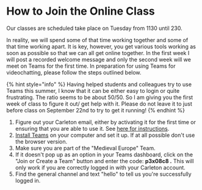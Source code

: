 # How to Join the Online Class

Our classes are scheduled take place on Tuesday from 1130 until 230. &#x20;

In reality, we will spend some of that time working together and some of that time working apart. It is key, however, you get various tools working as soon as possible so that we can all get online together. In the first week I will post a recorded welcome message and only the second week will we meet on Teams for the first time. In preparation for using Teams for videochatting, please follow the steps outlined below.&#x20;

{% hint style="info" %}
Having helped students and colleagues try to use Teams this summer, I know that it can be either easy to login or quite frustrating. The ratio seems to be about 50/50. So I am giving you the first week of class to figure it out/ get help with it. Please do not leave it to just before class on September 22nd to try to get it running!
{% endhint %}

1. Figure out your Carleton email, either by activating it for the first time or ensuring that you are able to use it. See [here for instructions](https://carleton.ca/its/all-services/email/carleton-student-email/).&#x20;
2. [Install Teams](digital-tools/teams/) on your computer and set it up. If at all possible don't use the browser version.
3. Make sure you are part of the "Medieval Europe" Team.&#x20;
4. If it doesn't pop up as an option in your Teams dashboard, click on the "Join or Create a Team" button and enter the code: **p3x08c8 .** This will only work if you are correctly logged in with your Carleton account.&#x20;
5. Find the general channel and text "hello" to tell us you're successfully logged in.&#x20;

